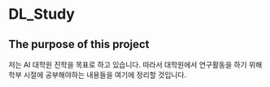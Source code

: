 # DL_Study

## The purpose of this project
저는 AI 대학원 진학을 목표로 하고 있습니다. 따라서 대학원에서 연구활동을 하기 위해 학부 시절에 공부해야하는 내용들을 여기에 정리할 것입니다. 
